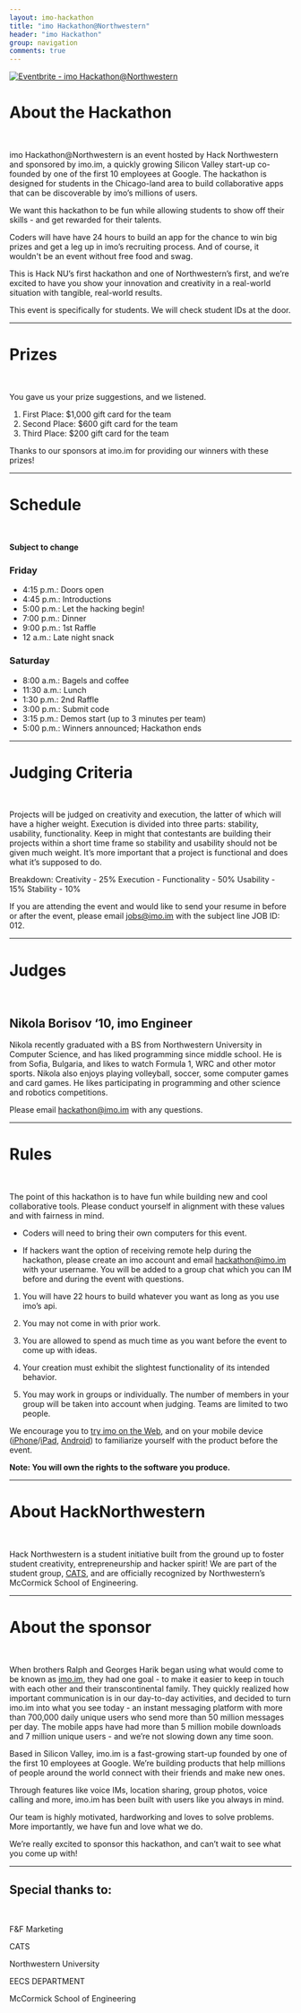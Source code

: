 ```yaml
---
layout: imo-hackathon
title: "imo Hackathon@Northwestern"
header: "imo Hackathon"
group: navigation
comments: true
---
```


<a href="http://www.eventbrite.com/event/4507728738?ref=ebtnebregn" target="_blank"><img src="http://www.eventbrite.com/custombutton?eid=4507728738" alt="Eventbrite - imo Hackathon@Northwestern" /></a>


# About the Hackathon

<br>

imo Hackathon@Northwestern is an event hosted by Hack Northwestern and sponsored by imo.im, a quickly growing Silicon Valley start-up co-founded by one of the first 10 employees at Google. The hackathon is designed for students in the Chicago-land area to build collaborative apps that can be discoverable by imo’s millions of users.

We want this hackathon to be fun while allowing students to show off their skills - and get rewarded for their talents.

Coders will have have 24 hours to build an app for the chance to win big prizes and get a leg up in imo’s recruiting process. And of course, it wouldn't be an event without free food and swag.

This is Hack NU’s first hackathon and one of Northwestern’s first, and we’re excited to have you show your innovation and creativity in a real-world situation with tangible, real-world results.

This event is specifically for students. We will check student IDs at the door.

---

# Prizes

<br>

You gave us your prize suggestions, and we listened.

1. First Place: $1,000 gift card for the team
2. Second Place: $600 gift card for the team
3. Third Place: $200 gift card for the team

Thanks to our sponsors at imo.im for providing our winners with these prizes!

---

# Schedule

<br>

**Subject to change**


### Friday

- 4:15 p.m.: Doors open
- 4:45 p.m.: Introductions
- 5:00 p.m.: Let the hacking begin!
- 7:00 p.m.: Dinner
- 9:00 p.m.: 1st Raffle
- 12 a.m.: Late night snack


### Saturday

- 8:00 a.m.: Bagels and coffee
- 11:30 a.m.: Lunch
- 1:30 p.m.: 2nd Raffle
- 3:00 p.m.: Submit code
- 3:15 p.m.: Demos start (up to 3 minutes per team)
- 5:00 p.m.: Winners announced; Hackathon ends

---

# Judging Criteria

<br>

Projects will be judged on creativity and execution, the latter of which will have a higher weight. Execution is divided into three parts: stability, usability, functionality. Keep in might that contestants are building their projects within a short time frame so stability and usability should not be given much weight. It’s more important that a project is functional and does what it’s supposed to do.


Breakdown:
Creativity - 25%
Execution -         Functionality - 50%
Usability - 15%
Stability - 10%


If you are attending the event and would like to send your resume in before or after the event, please email jobs@imo.im with the subject line JOB ID: 012.

---

# Judges

<br>

## Nikola Borisov ‘10, imo Engineer

Nikola recently graduated with a BS from Northwestern University in Computer Science, and has liked programming since middle school. He is from Sofia, Bulgaria, and likes to watch Formula 1, WRC and other motor sports. Nikola also enjoys playing volleyball, soccer, some computer games and card games. He likes participating in programming and other science and robotics competitions.


Please email hackathon@imo.im with any questions.

---

# Rules

<br>

The point of this hackathon is to have fun while building new and cool collaborative tools. Please conduct yourself in alignment with these values and with fairness in mind.

- Coders will need to bring their own computers for this event.


- If hackers want the option of receiving remote help during the hackathon, please create an imo account and email hackathon@imo.im with your username. You will be added to a group chat which you can IM before and during the event with questions.


1.  You will have 22 hours to build whatever you want as long as you use imo’s api.


2.  You may not come in with prior work.


3.  You are allowed to spend as much time as you want before the event to come up with ideas.


4.  Your creation must exhibit the slightest functionality of its intended behavior.


5.  You may work in groups or individually. The number of members in your group will be taken into account when judging. Teams are limited to two people.


We encourage you to [try imo on the Web](https://imo.im), and on your mobile device ([iPhone](http://itunes.apple.com/us/app/imo/id336435697?mt=8&ign-mpt=uo%3D6)/[iPad](http://itunes.apple.com/us/app/imo-instant-messenger-for/id405179691), [Android](https://play.google.com/store/apps/details?id=com.imo.android.imoim)) to familiarize yourself with the product before the event.


**Note: You will own the rights to the software you produce.**

---

# About HackNorthwestern

<br>

Hack Northwestern is a student initiative built from the ground up to foster student creativity, entrepreneurship and hacker spirit! We are part of the student group, [CATS](http://nucats.org), and are officially recognized by Northwestern’s McCormick School of Engineering.

---

# About the sponsor

<br>

When brothers Ralph and Georges Harik began using what would come to be known as [imo.im](http://imo.im), they had one goal - to make it easier to keep in touch with each other and their transcontinental family. They quickly realized how important communication is in our day-to-day activities, and decided to turn imo.im into what you see today - an instant messaging platform with more than 700,000 daily unique users who send more than 50 million messages per day. The mobile apps have had more than 5 million mobile downloads and 7 million unique users - and we’re not slowing down any time soon.

Based in Silicon Valley, imo.im is a fast-growing start-up founded by one of the first 10 employees at Google. We’re building products that help millions of people around the world connect with their friends and make new ones.

Through features like voice IMs, location sharing, group photos, voice calling and more, imo.im has been built with users like you always in mind.

Our team is highly motivated, hardworking and loves to solve problems. More importantly, we have fun and love what we do. 

We’re really excited to sponsor this hackathon, and can’t wait to see what you come up with!

---



## Special thanks to:

<br>

F&F Marketing

CATS

Northwestern University

EECS DEPARTMENT

McCormick School of Engineering